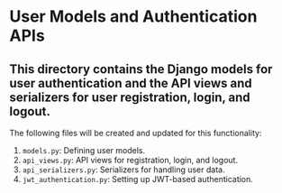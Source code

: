 # User Models and Authentication APIs

## This directory contains the Django models for user authentication and the API views and serializers for user registration, login, and logout.

The following files will be created and updated for this functionality:

1. `models.py`: Defining user models.
1. `api_views.py`: API views for registration, login, and logout.
3. `api_serializers.py`: Serializers for handling user data.
4. `jwt_authentication.py`: Setting up JWT-based authentication.
